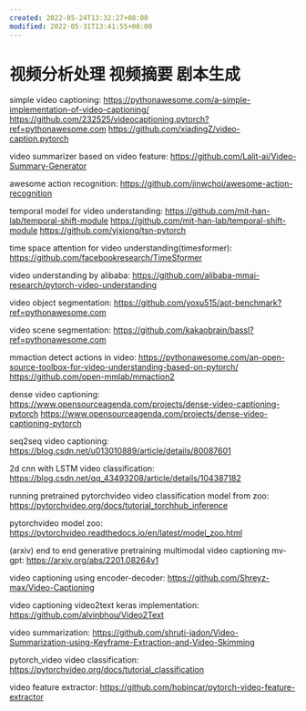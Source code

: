 ```yaml
---
created: 2022-05-24T13:32:27+08:00
modified: 2022-05-31T13:41:55+08:00
---
```


# 视频分析处理 视频摘要 剧本生成

simple video captioning:
https://pythonawesome.com/a-simple-implementation-of-video-captioning/
https://github.com/232525/videocaptioning.pytorch?ref=pythonawesome.com
https://github.com/xiadingZ/video-caption.pytorch

video summarizer based on video feature:
https://github.com/Lalit-ai/Video-Summary-Generator

awesome action recognition:
https://github.com/jinwchoi/awesome-action-recognition

temporal model for video understanding:
https://github.com/mit-han-lab/temporal-shift-module
https://github.com/mit-han-lab/temporal-shift-module
 https://github.com/yjxiong/tsn-pytorch

time space attention for video understanding(timesformer):
https://github.com/facebookresearch/TimeSformer

video understanding by alibaba:
https://github.com/alibaba-mmai-research/pytorch-video-understanding

video object segmentation:
https://github.com/yoxu515/aot-benchmark?ref=pythonawesome.com

video scene segmentation:
https://github.com/kakaobrain/bassl?ref=pythonawesome.com

mmaction detect actions in video:
https://pythonawesome.com/an-open-source-toolbox-for-video-understanding-based-on-pytorch/
https://github.com/open-mmlab/mmaction2

dense video captioning:
https://www.opensourceagenda.com/projects/dense-video-captioning-pytorch
https://www.opensourceagenda.com/projects/dense-video-captioning-pytorch

seq2seq video captioning:
https://blog.csdn.net/u013010889/article/details/80087601

2d cnn with LSTM video classification:
https://blog.csdn.net/qq_43493208/article/details/104387182

running pretrained pytorchvideo video classification model from zoo:
https://pytorchvideo.org/docs/tutorial_torchhub_inference

pytorchvideo model zoo:
https://pytorchvideo.readthedocs.io/en/latest/model_zoo.html

(arxiv) end to end generative pretraining multimodal video captioning mv-gpt:
https://arxiv.org/abs/2201.08264v1

video captioning using encoder-decoder:
https://github.com/Shreyz-max/Video-Captioning

video captioning video2text keras implementation:
https://github.com/alvinbhou/Video2Text

video summarization:
https://github.com/shruti-jadon/Video-Summarization-using-Keyframe-Extraction-and-Video-Skimming

pytorch_video video classification:
https://pytorchvideo.org/docs/tutorial_classification

video feature extractor:
https://github.com/hobincar/pytorch-video-feature-extractor
